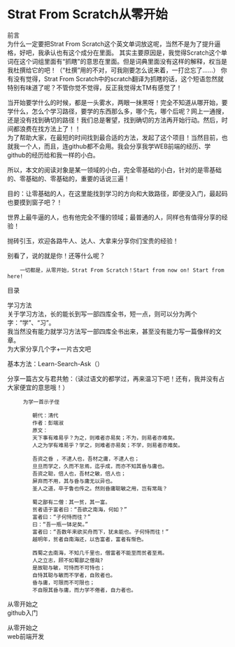 # Strat From Scratch从零开始

前言    
    为什么一定要把Strat From Scratch这个英文单词放这呢，当然不是为了提升逼格，好吧，我承认也有这个成分在里面。
    其实主要原因是，我觉得Scratch这个单词在这个词组里面有“抓瞎"的意思在里面。但是词典里面没有这样的解释，权当是我杜撰给它的吧！（“杜撰”用的不对，可我刚要怎么说来着，一打岔忘了……）
  你有没有觉得，Strat From Scratch中的scratch翻译为抓瞎的话，这个短语忽然就特别有味道了呢？不管你觉不觉得，反正我觉得太TM有感觉了！  

  当开始要学什么的时候，都是一头雾水，两眼一抹黑呀！完全不知道从哪开始，要学什么，怎么个学习路径，要学的东西那么多，哪个先，哪个后呢？网上一通搜，还是没有找到确切的路径！我们总是奢望，找到确切的方法再开始行动。然后，时间都浪费在找方法上了！！  
    为了帮助大家，在最短的时间找到最合适的方法，发起了这个项目！当然目前，也就我一个人，而且，连github都不会用。我会分享我学WEB前端的经历、学github的经历给和我一样的小白。 

所以，本文的阅读对象是某一领域的小白，完全零基础的小白，针对的是零基础的、零基础的、零基础的，重要的话说三遍！  

目的：让零基础的人，在这里能找到学习的方向和大致路径，即便没入门，最起码也要摸到窗子吧？！


  世界上最牛逼的人，也有他完全不懂的领域；最普通的人，同样也有值得分享的经验！

抛砖引玉，欢迎各路牛人、达人、大拿来分享你们宝贵的经验！  
 
别看了，说的就是你！还等什么呢？
    
        一切都是，从零开始，Strat From Scratch！Start from now on! Start from here!
      
  
  
目录  

学习方法  
关于学习方法，长的能长到写一部四库全书，短一点，则可以分为两个字：“学”、“习”。  
我当然没有能力就学习方法写一部四库全书出来，甚至没有能力写一篇像样的文章。  
为大家分享几个字+一片古文吧

基本方法：Learn-Search-Ask（）  

分享一篇古文与君共勉：（读过语文的都学过，再来温习下吧！还有，我并没有占大家便宜的意思哦！）  
  
  
         为学一首示子侄

            朝代：清代
            作者：彭端淑
            原文：
            天下事有难易乎？为之，则难者亦易矣；不为，则易者亦难矣。 
            人之为学有难易乎？学之，则难者亦易矣；不学，则易者亦难矣。 
            
            吾资之昏 ，不逮人也，吾材之庸，不逮人也；  
            旦旦而学之，久而不怠焉，迄乎成，而亦不知其昏与庸也。  
            吾资之聪，倍人也，吾材之敏，倍人也；  
            屏弃而不用，其与昏与庸无以异也。  
            圣人之道，卒于鲁也传之。然则昏庸聪敏之用，岂有常哉？  
            
            蜀之鄙有二僧：其一贫，其一富。 
            贫者语于富者曰：“吾欲之南海，何如？”   
            富者曰：“子何恃而往？”
            曰：“吾一瓶一钵足矣。”  
            富者曰：“吾数年来欲买舟而下，犹未能也。子何恃而往！”  
            越明年，贫者自南海还，以告富者，富者有惭色。  
            
            西蜀之去南海，不知几千里也，僧富者不能至而贫者至焉。 
            人之立志，顾不如蜀鄙之僧哉? 
            是故聪与敏，可恃而不可恃也； 
            自恃其聪与敏而不学者，自败者也。
            昏与庸，可限而不可限也；
            不自限其昏与庸，而力学不倦者，自力者也。  

  
  从零开始之   
  github入门

从零开始之  
web前端开发


